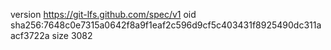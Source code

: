 version https://git-lfs.github.com/spec/v1
oid sha256:7648c0e7315a0642f8a9f1eaf2c596d9cf5c403431f8925490dc311aacf3722a
size 3082
